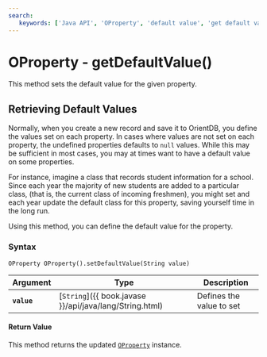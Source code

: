 ```yaml
---
search:
   keywords: ['Java API', 'OProperty', 'default value', 'get default value', 'getDefaultValue']
---
```


# OProperty - getDefaultValue()

This method sets the default value for the given property.

## Retrieving Default Values

Normally, when you create a new record and save it to OrientDB, you define the values set on each property.  In cases where values are not set on each property, the undefined properties defaults to `null` values.  While this may be sufficient in most cases, you may at times want to have a default value on some properties.

For instance, imagine a class that records student information for a school.  Since each year the majority of new students are added to a particular class, (that is, the current class of incoming freshmen), you might set and each year update the default class for this property, saving yourself time in the long run.

Using this method, you can define the default value for the property.

### Syntax

```
OProperty OProperty().setDefaultValue(String value)
```

| Argument | Type | Description |
|---|---|---|
| **`value`** | [`String`]({{ book.javase }}/api/java/lang/String.html) | Defines the value to set |

#### Return Value

This method returns the updated [`OProperty`](Java-Ref-OProperty.md) instance.



